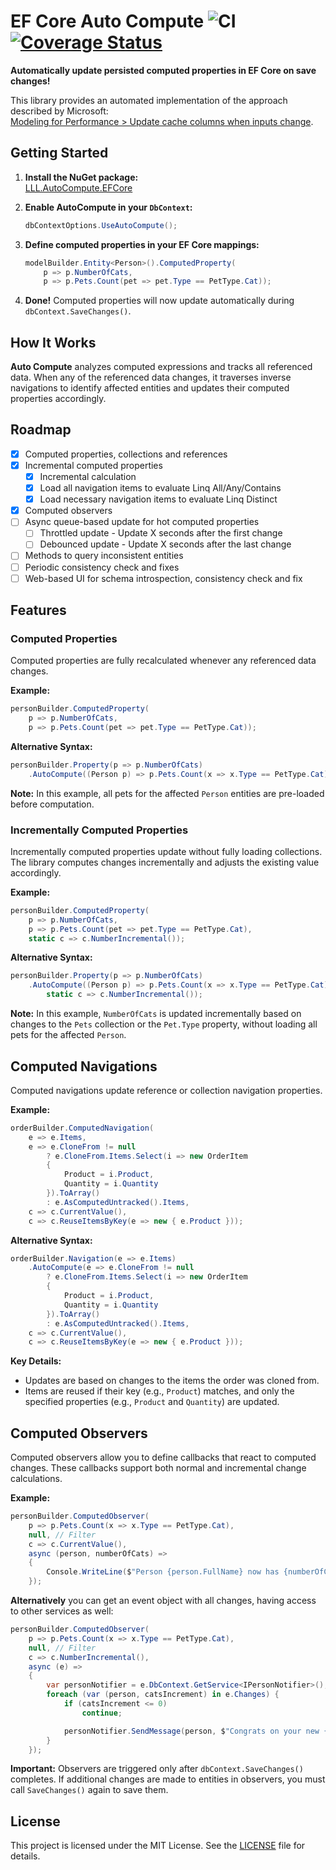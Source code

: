 # EF Core Auto Compute ![CI](https://github.com/lucaslorentz/auto-compute/workflows/CI/badge.svg) [![Coverage Status](https://coveralls.io/repos/github/lucaslorentz/auto-compute/badge.svg?branch=main)](https://coveralls.io/github/lucaslorentz/auto-compute)

**Automatically update persisted computed properties in EF Core on save changes!**

This library provides an automated implementation of the approach described by Microsoft:  
[Modeling for Performance > Update cache columns when inputs change](https://learn.microsoft.com/en-us/ef/core/performance/modeling-for-performance#update-cache-columns-when-inputs-change).

## Getting Started

1. **Install the NuGet package:**  
   [LLL.AutoCompute.EFCore](https://www.nuget.org/packages/LLL.AutoCompute.EFCore)

2. **Enable AutoCompute in your `DbContext`:**  
   ```csharp
   dbContextOptions.UseAutoCompute();
   ```

3. **Define computed properties in your EF Core mappings:**
    ```csharp
    modelBuilder.Entity<Person>().ComputedProperty(
        p => p.NumberOfCats,
        p => p.Pets.Count(pet => pet.Type == PetType.Cat));
    ```

4. **Done!** Computed properties will now update automatically during `dbContext.SaveChanges()`.

## How It Works

**Auto Compute** analyzes computed expressions and tracks all referenced data. When any of the referenced data changes, it traverses inverse navigations to identify affected entities and updates their computed properties accordingly.

## Roadmap

- [x] Computed properties, collections and references
- [x] Incremental computed properties
   - [x] Incremental calculation
   - [x] Load all navigation items to evaluate Linq All/Any/Contains
   - [x] Load necessary navigation items to evaluate Linq Distinct 
- [x] Computed observers
- [ ] Async queue-based update for hot computed properties
  - [ ] Throttled update - Update X seconds after the first change
  - [ ] Debounced update - Update X seconds after the last change
- [ ] Methods to query inconsistent entities
- [ ] Periodic consistency check and fixes
- [ ] Web-based UI for schema introspection, consistency check and fix

## Features

### Computed Properties

Computed properties are fully recalculated whenever any referenced data changes.

**Example:**
```csharp
personBuilder.ComputedProperty(
    p => p.NumberOfCats,
    p => p.Pets.Count(pet => pet.Type == PetType.Cat));
```

**Alternative Syntax:**
```csharp
personBuilder.Property(p => p.NumberOfCats)
    .AutoCompute((Person p) => p.Pets.Count(x => x.Type == PetType.Cat));
```

**Note:** In this example, all pets for the affected `Person` entities are pre-loaded before computation.

### Incrementally Computed Properties

Incrementally computed properties update without fully loading collections. The library computes changes incrementally and adjusts the existing value accordingly.

**Example:**
```csharp
personBuilder.ComputedProperty(
    p => p.NumberOfCats,
    p => p.Pets.Count(pet => pet.Type == PetType.Cat),
    static c => c.NumberIncremental());
```

**Alternative Syntax:**
```csharp
personBuilder.Property(p => p.NumberOfCats)
    .AutoCompute((Person p) => p.Pets.Count(x => x.Type == PetType.Cat),
        static c => c.NumberIncremental());
```

**Note:** In this example, `NumberOfCats` is updated incrementally based on changes to the `Pets` collection or the `Pet.Type` property, without loading all pets for the affected `Person`.

## Computed Navigations

Computed navigations update reference or collection navigation properties.

**Example:**
```csharp
orderBuilder.ComputedNavigation(
    e => e.Items,
    e => e.CloneFrom != null
        ? e.CloneFrom.Items.Select(i => new OrderItem
        {
            Product = i.Product,
            Quantity = i.Quantity
        }).ToArray()
        : e.AsComputedUntracked().Items,
    c => c.CurrentValue(),
    c => c.ReuseItemsByKey(e => new { e.Product }));
```

**Alternative Syntax:**
```csharp
orderBuilder.Navigation(e => e.Items)
    .AutoCompute(e => e.CloneFrom != null
        ? e.CloneFrom.Items.Select(i => new OrderItem
        {
            Product = i.Product,
            Quantity = i.Quantity
        }).ToArray()
        : e.AsComputedUntracked().Items,
    c => c.CurrentValue(),
    c => c.ReuseItemsByKey(e => new { e.Product }));
```

**Key Details:**
- Updates are based on changes to the items the order was cloned from.
- Items are reused if their key (e.g., `Product`) matches, and only the specified properties (e.g., `Product` and `Quantity`) are updated.

## Computed Observers

Computed observers allow you to define callbacks that react to computed changes. These callbacks support both normal and incremental change calculations.

**Example:**
```csharp
personBuilder.ComputedObserver(
    p => p.Pets.Count(x => x.Type == PetType.Cat),
    null, // Filter
    c => c.CurrentValue(),
    async (person, numberOfCats) =>
    {
        Console.WriteLine($"Person {person.FullName} now has {numberOfCats} cats.");
    });
```

**Alternatively** you can get an event object with all changes, having access to other services as well:
```csharp
personBuilder.ComputedObserver(
    p => p.Pets.Count(x => x.Type == PetType.Cat),
    null, // Filter
    c => c.NumberIncremental(),
    async (e) =>
    {
        var personNotifier = e.DbContext.GetService<IPersonNotifier>();
        foreach (var (person, catsIncrement) in e.Changes) {
            if (catsIncrement <= 0)
                continue;

            personNotifier.SendMessage(person, $"Congrats on your new {catsIncrement} cats!");
        }
    });
```

**Important:** Observers are triggered only after `dbContext.SaveChanges()` completes. If additional changes are made to entities in observers, you must call `SaveChanges()` again to save them.

## License
This project is licensed under the MIT License. See the [LICENSE](LICENSE) file for details.

